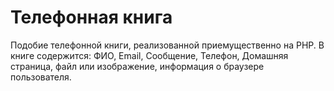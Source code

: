 # Телефонная книга
Подобие телефонной книги, реализованной приемущественно на PHP. В книге содержится: ФИО, Email, Сообщение, Телефон, Домашняя страница, файл или изображение, информация о браузере пользователя.
